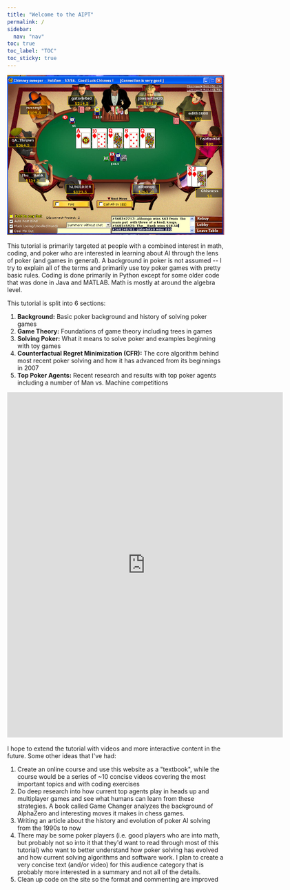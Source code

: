 ```yaml
---
title: "Welcome to the AIPT"
permalink: /
sidebar:
  nav: "nav"
toc: true
toc_label: "TOC"
toc_sticky: true
---
```


![Party Poker](./assets/images/royal.jpg)

This tutorial is primarily targeted at people with a combined interest in math, coding, and poker who are interested in learning about AI through the lens of poker (and games in general).  A background in poker is not assumed -- I try to explain all of the terms and primarily use toy poker games with pretty basic rules. Coding is done primarily in Python except for some older code that was done in Java and MATLAB. Math is mostly at around the algebra level. 

This tutorial is split into 6 sections: 
1. **Background:** Basic poker background and history of solving poker games
2. **Game Theory:** Foundations of game theory including trees in games
3. **Solving Poker:** What it means to solve poker and examples beginning with toy games
4. **Counterfactual Regret Minimization (CFR):** The core algorithm behind most recent poker solving and how it has advanced from its beginnings in 2007
5. **Top Poker Agents:** Recent research and results with top poker agents including a number of Man vs. Machine competitions
<!-- 6. **Other Topics:** Multiplayer games, other games, and decision making lessons -->


<iframe src="https://docs.google.com/forms/d/e/1FAIpQLSfQlyrou0KvI8zo7tiumm-HRN496MPnxiv9BoBwnVp67up9qA/viewform?embedded=true" width="640" height="800" frameborder="0" marginheight="0" marginwidth="0">Loading…</iframe>


I hope to extend the tutorial with videos and more interactive content in the future. Some other ideas that I've had: 
1. Create an online course and use this website as a "textbook", while the course would be a series of ~10 concise videos covering the most important topics and with coding exercises
2. Do deep research into how current top agents play in heads up and multiplayer games and see what humans can learn from these strategies. A book called Game Changer analyzes the background of AlphaZero and interesting moves it makes in chess games. 
3. Writing an article about the history and evolution of poker AI solving from the 1990s to now
4. There may be some poker players (i.e. good players who are into math, but probably not so into it that they'd want to read through most of this tutorial) who want to better understand how poker solving has evolved and how current solving algorithms and software work. I plan to create a very concise text (and/or video) for this audience category that is probably more interested in a summary and not all of the details. 
5. Clean up code on the site so the format and commenting are improved


